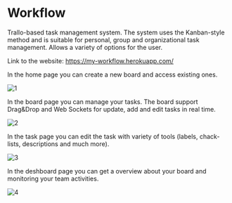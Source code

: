 # Workflow
Trallo-based task management system. The system uses the Kanban-style method and is suitable for personal, group and organizational task management. Allows a variety of options for the user.

Link to the website: https://my-workflow.herokuapp.com/

In the home page you can create a new board and access existing ones.

![1](https://res.cloudinary.com/dgmwynlbw/image/upload/v1587823969/workflowapp_holdfv.png)

In the board page you can manage your tasks. 
The board support Drag&Drop and Web Sockets for update, add and edit tasks in real time.

![2](https://res.cloudinary.com/dgmwynlbw/image/upload/v1587739910/workflow_g9hwss.png)

In the task page you can edit the task with variety of tools (labels, chack-lists, descriptions and much more).

![3](https://res.cloudinary.com/dgmwynlbw/image/upload/v1587827978/task_xwjwox.png)
 
 In the deshboard page you can get a overview about your board and monitoring your team activities.
 
![4](https://res.cloudinary.com/dgmwynlbw/image/upload/v1587824163/dashboard_ibcppe.png)
